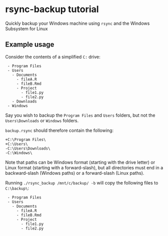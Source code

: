 # rsync-backup tutorial
Quickly backup your Windows machine using `rsync` and the Windows Subsystem for Linux

## Example usage

Consider the contents of a simplified `C:` drive:

```
 - Program Files
 - Users
   - Documents
     - fileA.R
     - fileB.Rmd
     - Project
       - file1.py
       - file2.py
   - Downloads
 - Windows
```

Say you wish to backup the `Program Files` and `Users` folders, but not the `Users\Downloads` or `Windows` folders.

`backup.rsync` should therefore contain the following:

```
+C:\Program Files\
+C:\Users\
-C:\Users\Downloads\
-C:\Windows\
```

Note that paths can be Windows format (starting with the drive letter) or Linux format (starting with a forward-slash), but all directories must end in a backward-slash (Windows paths) or a forward-slash (Linux paths).

Running `./rsync_backup /mnt/c/backup/ -b` will copy the following files to `C:\backup\`:

```
 - Program Files
 - Users
   - Documents
     - fileA.R
     - fileB.Rmd
     - Project
       - file1.py
       - file2.py
```
